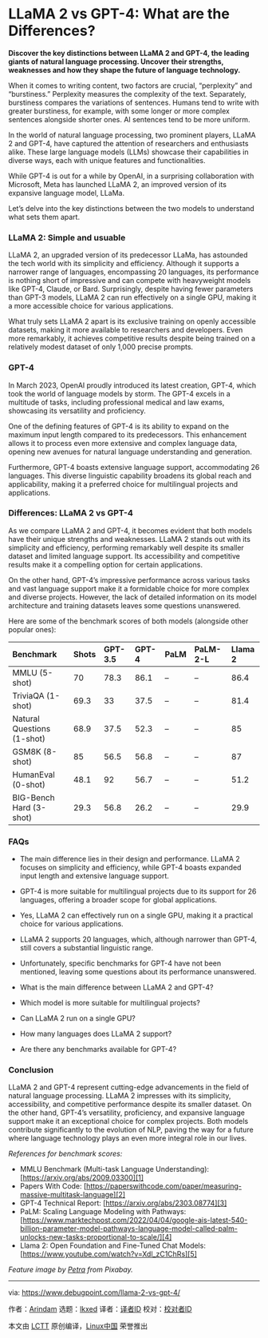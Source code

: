 [#]: subject: "LLaMA 2 vs GPT-4: What are the Differences?"
[#]: via: "https://www.debugpoint.com/llama-2-vs-gpt-4/"
[#]: author: "Arindam https://www.debugpoint.com/author/admin1/"
[#]: collector: "lkxed"
[#]: translator: " "
[#]: reviewer: " "
[#]: publisher: " "
[#]: url: " "

LLaMA 2 vs GPT-4: What are the Differences?
======

**Discover the key distinctions between LLaMA 2 and GPT-4, the leading giants of natural language processing. Uncover their strengths, weaknesses and how they shape the future of language technology.**

When it comes to writing content, two factors are crucial, “perplexity” and “burstiness.” Perplexity measures the complexity of the text. Separately, burstiness compares the variations of sentences. Humans tend to write with greater burstiness, for example, with some longer or more complex sentences alongside shorter ones. AI sentences tend to be more uniform.

In the world of natural language processing, two prominent players, LLaMA 2 and GPT-4, have captured the attention of researchers and enthusiasts alike. These large language models (LLMs) showcase their capabilities in diverse ways, each with unique features and functionalities.

While GPT-4 is out for a while by OpenAI, in a surprising collaboration with Microsoft, Meta has launched LLaMA 2, an improved version of its expansive language model, LLaMa.

Let’s delve into the key distinctions between the two models to understand what sets them apart.

### LLaMA 2: Simple and usuable

LLaMA 2, an upgraded version of its predecessor LLaMa, has astounded the tech world with its simplicity and efficiency. Although it supports a narrower range of languages, encompassing 20 languages, its performance is nothing short of impressive and can compete with heavyweight models like GPT-4, Claude, or Bard. Surprisingly, despite having fewer parameters than GPT-3 models, LLaMA 2 can run effectively on a single GPU, making it a more accessible choice for various applications.

What truly sets LLaMA 2 apart is its exclusive training on openly accessible datasets, making it more available to researchers and developers. Even more remarkably, it achieves competitive results despite being trained on a relatively modest dataset of only 1,000 precise prompts.

### GPT-4

In March 2023, OpenAI proudly introduced its latest creation, GPT-4, which took the world of language models by storm. The GPT-4 excels in a multitude of tasks, including professional medical and law exams, showcasing its versatility and proficiency.

One of the defining features of GPT-4 is its ability to expand on the maximum input length compared to its predecessors. This enhancement allows it to process even more extensive and complex language data, opening new avenues for natural language understanding and generation.

Furthermore, GPT-4 boasts extensive language support, accommodating 26 languages. This diverse linguistic capability broadens its global reach and applicability, making it a preferred choice for multilingual projects and applications.

### Differences: LLaMA 2 vs GPT-4

As we compare LLaMA 2 and GPT-4, it becomes evident that both models have their unique strengths and weaknesses. LLaMA 2 stands out with its simplicity and efficiency, performing remarkably well despite its smaller dataset and limited language support. Its accessibility and competitive results make it a compelling option for certain applications.

On the other hand, GPT-4’s impressive performance across various tasks and vast language support make it a formidable choice for more complex and diverse projects. However, the lack of detailed information on its model architecture and training datasets leaves some questions unanswered.

Here are some of the benchmark scores of both models (alongside other popular ones):

| **Benchmark** | **Shots** | **GPT-3.5** | **GPT-4** | **PaLM** | **PaLM-2-L** | **Llama 2** |
| :- | :- | :- | :- | :- | :- | :- |
| MMLU (5-shot) | 70 | 78.3 | 86.1 | – | – | 86.4 |
| TriviaQA (1-shot) | 69.3 | 33 | 37.5 | – | – | 81.4 |
| Natural Questions (1-shot) | 68.9 | 37.5 | 52.3 | – | – | 85 |
| GSM8K (8-shot) | 85 | 56.5 | 56.8 | – | – | 87 |
| HumanEval (0-shot) | 48.1 | 92 | 56.7 | – | – | 51.2 |
| BIG-Bench Hard (3-shot) | 29.3 | 56.8 | 26.2 | – | – | 29.9 |

### FAQs

- The main difference lies in their design and performance. LLaMA 2 focuses on simplicity and efficiency, while GPT-4 boasts expanded input length and extensive language support.

- GPT-4 is more suitable for multilingual projects due to its support for 26 languages, offering a broader scope for global applications.

- Yes, LLaMA 2 can effectively run on a single GPU, making it a practical choice for various applications.

- LLaMA 2 supports 20 languages, which, although narrower than GPT-4, still covers a substantial linguistic range.

- Unfortunately, specific benchmarks for GPT-4 have not been mentioned, leaving some questions about its performance unanswered.

- What is the main difference between LLaMA 2 and GPT-4?
- Which model is more suitable for multilingual projects?
- Can LLaMA 2 run on a single GPU?
- How many languages does LLaMA 2 support?
- Are there any benchmarks available for GPT-4?

### Conclusion

LLaMA 2 and GPT-4 represent cutting-edge advancements in the field of natural language processing. LLaMA 2 impresses with its simplicity, accessibility, and competitive performance despite its smaller dataset. On the other hand, GPT-4’s versatility, proficiency, and expansive language support make it an exceptional choice for complex projects. Both models contribute significantly to the evolution of NLP, paving the way for a future where language technology plays an even more integral role in our lives.

_References for benchmark scores:_

- MMLU Benchmark (Multi-task Language Understanding): [https://arxiv.org/abs/2009.03300][1]
- Papers With Code: [https://paperswithcode.com/paper/measuring-massive-multitask-language][2]
- GPT-4 Technical Report: [https://arxiv.org/abs/2303.08774][3]
- PaLM: Scaling Language Modeling with Pathways: [https://www.marktechpost.com/2022/04/04/google-ais-latest-540-billion-parameter-model-pathways-language-model-called-palm-unlocks-new-tasks-proportional-to-scale/][4]
- Llama 2: Open Foundation and Fine-Tuned Chat Models: [https://www.youtube.com/watch?v=Xdl_zC1ChRs][5]

_Feature image by [Petra][6] from Pixabay._

--------------------------------------------------------------------------------

via: https://www.debugpoint.com/llama-2-vs-gpt-4/

作者：[Arindam][a]
选题：[lkxed][b]
译者：[译者ID](https://github.com/译者ID)
校对：[校对者ID](https://github.com/校对者ID)

本文由 [LCTT](https://github.com/LCTT/TranslateProject) 原创编译，[Linux中国](https://linux.cn/) 荣誉推出

[a]: https://www.debugpoint.com/author/admin1/
[b]: https://github.com/lkxed/
[1]: https://arxiv.org/abs/2009.03300
[2]: https://paperswithcode.com/paper/measuring-massive-multitask-language
[3]: https://arxiv.org/abs/2303.08774
[4]: https://www.marktechpost.com/2022/04/04/google-ais-latest-540-billion-parameter-model-pathways-language-model-called-palm-unlocks-new-tasks-proportional-to-scale/
[5]: https://www.youtube.com:443/watch?v=Xdl_zC1ChRs
[6]: https://pixabay.com/users/pezibear-526143/
